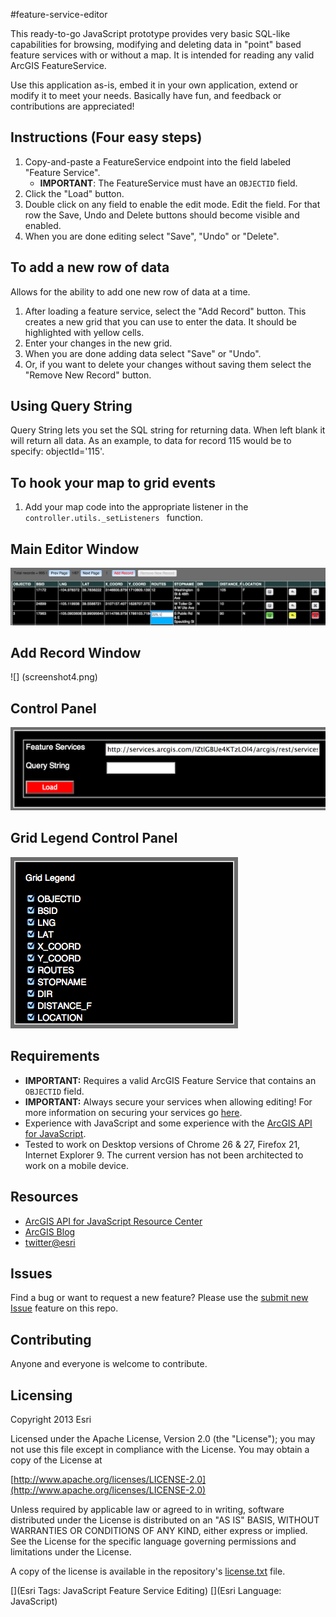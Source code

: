#feature-service-editor

This ready-to-go JavaScript prototype provides very basic SQL-like capabilities for browsing, modifying and deleting data in "point" based feature services with or without a map. It is intended for reading any valid ArcGIS FeatureService. 

Use this application as-is, embed it in your own application, extend or modify it to meet your needs. Basically have fun, and feedback or contributions are appreciated!

## Instructions (Four easy steps)

1. Copy-and-paste a FeatureService endpoint into the field labeled "Feature Service". 
	* **IMPORTANT**: The FeatureService must have an <code>OBJECTID</code> field.
2. Click the "Load" button.
3. Double click on any field to enable the edit mode. Edit the field. For that row the Save, Undo and Delete buttons should become visible and enabled.
4. When you are done editing select "Save", "Undo" or "Delete".

## To add a new row of data
Allows for the ability to add one new row of data at a time.

1. After loading a feature service, select the "Add Record" button. This creates a new grid that you can use to enter the data. It should be highlighted with yellow cells.
2. Enter your changes in the new grid.
3. When you are done adding data select "Save" or "Undo". 
4. Or, if you want to delete your changes without saving them select the "Remove New Record" button. 

## Using Query String

Query String lets you set the SQL string for returning data. When left blank it will return all data. As an example, to data for record 115 would be to specify: objectId='115'.


## To hook your map to grid events

1. Add your map code into the appropriate listener in the <code>controller.utils._setListeners </code> function.

## Main Editor Window

![](screenshot.png)

## Add Record Window

![] (screenshot4.png)

## Control Panel

![](screenshot2.png)

## Grid Legend Control Panel

![](screenshot3.png)

## Requirements

* **IMPORTANT:** Requires a valid ArcGIS Feature Service that contains an <code>OBJECTID</code> field.
* **IMPORTANT:** Always secure your services when allowing editing! For more information on securing your services go [here](https://developers.arcgis.com/en/authentication/user-logins.html).
* Experience with JavaScript and some experience with the [ArcGIS API for JavaScript](https://developers.arcgis.com/en/javascript/).
* Tested to work on Desktop versions of Chrome 26 & 27, Firefox 21, Internet Explorer 9. The current version has not been architected to work on a mobile device.

## Resources

* [ArcGIS API for JavaScript Resource Center](https://developers.arcgis.com/en/javascript/)
* [ArcGIS Blog](http://blogs.esri.com/esri/arcgis/)
* [twitter@esri](http://twitter.com/esri)

## Issues

Find a bug or want to request a new feature?  Please use the [submit new Issue](https://github.com/Esri/feature-service-editor-js/issues/new) feature on this repo.

## Contributing

Anyone and everyone is welcome to contribute. 

## Licensing
Copyright 2013 Esri

Licensed under the Apache License, Version 2.0 (the "License");
you may not use this file except in compliance with the License.
You may obtain a copy of the License at

[http://www.apache.org/licenses/LICENSE-2.0](http://www.apache.org/licenses/LICENSE-2.0)

Unless required by applicable law or agreed to in writing, software
distributed under the License is distributed on an "AS IS" BASIS,
WITHOUT WARRANTIES OR CONDITIONS OF ANY KIND, either express or implied.
See the License for the specific language governing permissions and
limitations under the License.

A copy of the license is available in the repository's [license.txt]( https://raw.github.com/andygup/feature-service-editor/master/license.txt) file.

[](Esri Tags: JavaScript Feature Service Editing)
[](Esri Language: JavaScript)